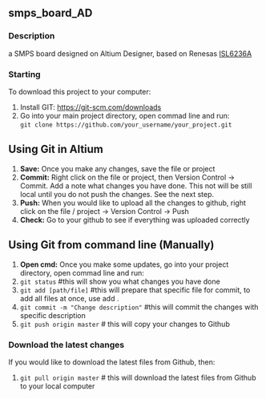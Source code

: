 ## smps_board_AD

### Description 
a SMPS board designed on Altium Designer, based on Renesas [ISL6236A](https://www.renesas.com/us/en/document/dst/isl6236a-datasheet)

### Starting
To download this project to your computer:
1. Install GIT: https://git-scm.com/downloads
1. Go into your main project directory, open commad line and run:<br />
`git clone https://github.com/your_username/your_project.git`

## Using Git in Altium
1. **Save:** Once you make any changes, save the file or project
1. **Commit:** Right click on the file or project, then Version Control -> Commit. Add a note what changes you have done. This not will be still local until you do not push the changes. See the next step.
1. **Push:** When you would like to upload all the changes to github, right click on the file / project -> Version Control -> Push
1. **Check:** Go to your github to see if everything was uploaded correctly

## Using Git from command line (Manually)
1. **Open cmd:** Once you make some updates, go into your project directory, open commad line and run:<br />
1. `git status` #this will show you what changes you have done<br />
1. `git add [path/file]` #this will prepare that specific file for commit, to add all files at once, use add . <br />
1. `git commit -m "Change description"` #this will commit the changes with specific description<br />
1. `git push origin master` # this will copy your changes to Github<br />

### Download the latest changes
If you would like to download the latest files from Github, then:<br />
1. `git pull origin master` # this will download the latest files from Github to your local computer<br />
